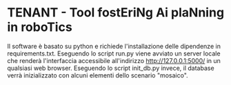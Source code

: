 # TENANT - Tool fostEriNg Ai plaNning in roboTics

Il software è basato su python e richiede l'installazione delle dipendenze in requirements.txt.
Eseguendo lo script run.py viene avviato un server locale che renderà l'interfaccia accessibile all'indirizzo http://127.0.0.1:5000/ in un qualsiasi web browser.
Eseguendo lo script init_db.py invece, il database verrà inizializzato con alcuni elementi dello scenario "mosaico". 
